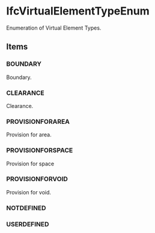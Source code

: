 # IfcVirtualElementTypeEnum

Enumeration of Virtual Element Types.

## Items

### BOUNDARY
Boundary.

### CLEARANCE
Clearance.

### PROVISIONFORAREA
Provision for area.

### PROVISIONFORSPACE
Provision for space

### PROVISIONFORVOID
Provision for void.

### NOTDEFINED

### USERDEFINED
